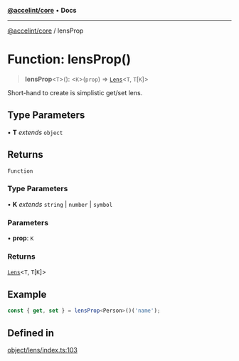 [**@accelint/core**](../README.md) • **Docs**

***

[@accelint/core](../README.md) / lensProp

# Function: lensProp()

> **lensProp**\<`T`\>(): \<`K`\>(`prop`) => [`Lens`](../type-aliases/Lens.md)\<`T`, `T`\[`K`\]\>

Short-hand to create is simplistic get/set lens.

## Type Parameters

• **T** *extends* `object`

## Returns

`Function`

### Type Parameters

• **K** *extends* `string` \| `number` \| `symbol`

### Parameters

• **prop**: `K`

### Returns

[`Lens`](../type-aliases/Lens.md)\<`T`, `T`\[`K`\]\>

## Example

```ts
const { get, set } = lensProp<Person>()('name');
```

## Defined in

[object/lens/index.ts:103](https://github.com/gohypergiant/standard-toolkit/blob/87ae5060c82d212b75a10cafb0030b08916e90f1/packages/core/src/object/lens/index.ts#L103)
